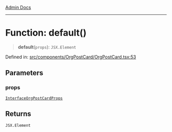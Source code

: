 [Admin Docs](/)

***

# Function: default()

> **default**(`props`): `JSX.Element`

Defined in: [src/components/OrgPostCard/OrgPostCard.tsx:53](https://github.com/PalisadoesFoundation/talawa-admin/blob/main/src/components/OrgPostCard/OrgPostCard.tsx#L53)

## Parameters

### props

[`InterfaceOrgPostCardProps`](../../../../types/Organization/interface/interfaces/InterfaceOrgPostCardProps.md)

## Returns

`JSX.Element`

